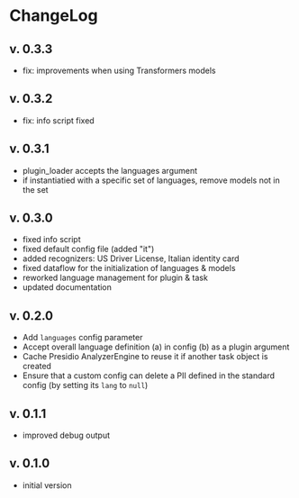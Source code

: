 # ChangeLog

## v. 0.3.3
 * fix: improvements when using Transformers models

## v. 0.3.2
 * fix: info script fixed

## v. 0.3.1
 * plugin_loader accepts the languages argument
 * if instantiatied with a specific set of languages, remove models not in the set

## v. 0.3.0
 * fixed info script
 * fixed default config file (added "it")
 * added recognizers: US Driver License, Italian identity card
 * fixed dataflow for the initialization of languages & models
 * reworked language management for plugin & task
 * updated documentation

## v. 0.2.0
 * Add `languages` config parameter
 * Accept overall language definition (a) in config (b) as a plugin argument
 * Cache Presidio AnalyzerEngine to reuse it if another task object is created
 * Ensure that a custom config can delete a PII defined in the standard config
   (by setting its `lang` to `null`)

## v. 0.1.1
 * improved debug output

## v. 0.1.0
 * initial version
